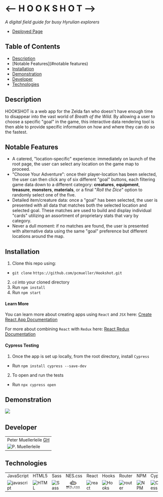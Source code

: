# <-- H  O  O  K  S  H  O  T -->
*A digital field guide for busy Hyrulian explorers*
* [Deployed Page](https://hookshot-app.herokuapp.com)

## Table of Contents
* [Description](#description)
* [Notable Features](#notable features)
* [Installation](#installation)
* [Demonstration](#demonstration)
* [Developer](#developer)
* [Technologies](#technologies)

## Description

HOOKSHOT is a web app for the Zelda fan who doesn't have enough time to disappear into the vast world of *Breath of the Wild*.  By allowing a user to choose a specific "goal" in the game, this interactive data rendering tool is then able to provide specific information on how and where they can do so the fastest.

## Notable Features

* A catered, "location-specific" experience: immediately on launch of the root page, the user can select any location on the game map to proceed.
* "Choose Your Adventure": once their player-location has been selected, the user can then click any of six different "goal" buttons, each filtering game data down to a different category: **creatures**, **equipment**, **treasure**, **monsters**, **materials**, or a final "*Roll the Dice*" option to randomly select one of the five.
* Detailed item/creature data: once a "goal" has been selected, the user is presented with all data that matches both the selected location and selected goal. These matches are used to build and display individual "cards" utilizing an assortment of proprietary stats that vary by category.
* Never a dull moment: if no matches are found, the user is presented with alternative data using the same "goal" preference but different locations around the map.

## Installation

1. Clone this repo using:
  * `git clone`  `https://github.com/pcmueller/Hookshot.git`
2. `cd` into your cloned directory
3. Run `npm install`
4. Run `npm start`

#### Learn More

You can learn more about creating apps using `React` and `JSX` here: [Create React App Documentation](https://create-react-app.dev/docs/getting-started/)

For more about combining `React` with `Redux` here: [React Redux Documentation](https://react-redux.js.org/introduction/getting-started)

#### Cypress Testing

1. Once the app is set up locally, from the root directory, install `Cypress`
  * Run `npm install cypress --save-dev`
2. To open and run the tests
  * Run `npx cypress open`

## Demonstration

![](https://media.giphy.com/media/saXyE2XxvF8MHUOZCN/giphy.gif)

## Developer

<table>
    <tr>
        <td> Peter Muellerleile <a href="https://github.com/pcmueller">GH</td>
    </tr>
    </tr>
        <td><img src="https://avatars.githubusercontent.com/u/51062974?v=4" alt="P. Muellerleile" width="125" height="auto" /></td>
    </tr>
</table>

## Technologies

<table>
    <tr>
        <td>JavaScript</td>
        <td>HTML5</td>
        <td>Sass</td>
        <td>NES.css</td>
        <td>React</td>
        <td>Hooks</td>
        <td>Router</td>
        <td>NPM</td>
        <td>Cypress</td>
    </tr>
    <tr>
        <td><img src="https://github.com/tkswann2/tech-logos/blob/master/jslogo.png" alt="javascript" width="50" height="auto" /></td>
        <td><img src="https://github.com/tkswann2/tech-logos/blob/master/html5.png" alt="HTML" width="50" height="auto" /></td>
        <td><img src="https://github.com/tkswann2/tech-logos/blob/master/sass.png" alt="Sass" width="50" height="auto" /></td>
        <td><img src="./src/assets/images/nes-css-logo.png" alt="NES.css" width="50" height="auto" /></td>
        <td><img src="https://github.com/tkswann2/tech-logos/blob/master/react.png" alt="react" width="50" height="auto" /></td>
        <td><img src="https://raw.githubusercontent.com/alDuncanson/react-hooks-snippets/master/icon.png" alt="Hooks" width="50" height="auto" /></td>
        <td><img src="https://user-images.githubusercontent.com/73092355/119361186-9d808b80-bc68-11eb-97ee-05bde2700716.png" alt="router" width="50" height="auto" /></td>
        <td><img src="https://github.com/tkswann2/tech-logos/blob/master/npm.png" alt="NPM" width="50" height="auto" /></td>
        <td><img src="https://user-images.githubusercontent.com/73092355/119361263-b5f0a600-bc68-11eb-9f41-8e10aa013e7a.png" alt="Cypress" width="50" height="auto" /></td>
    </tr>
</table>
